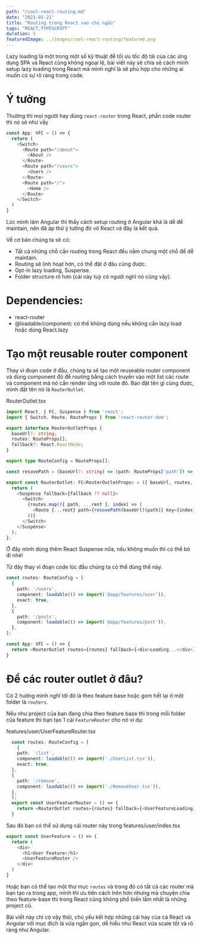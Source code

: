 ```yaml
---
path: "/cool-react-routing.md"
date: "2021-02-21"
title: "Routing trong React sao cho ngầu"
tags: "REACT,TYPESCRIPT"
duration: 5
featuredImage: ../images/cool-react-routing/featured.png
---
```


Lazy loading là một trong một số kỹ thuật để tối ưu tốc độ tải của các ứng dụng SPA và React cũng không ngoại lệ, bài viết này sẽ chia sẽ cách mình setup lazy loading trong React mà mình nghĩ là sẽ phù hợp cho những ai muốn có sự rõ ràng trong code.

# Ý tưởng

Thường thì mọi người hay dùng `react-router` trong React, phần code router thì nó sẽ như vầy

```typescript
const App: VFC = () => {
  return (
    <Switch>
      <Route path="/about">
        <About />
      </Route>
      <Route path="/users">
        <Users />
      </Route>
      <Route path="/">
        <Home />
      </Route>
    </Switch>
  )
}
```

Lúc mình làm Angular thì thấy cách setup routing ở Angular khá là dễ để maintain, nên đã áp thử ý tưởng đó vô React và đây là kết quả.

Về cơ bản chúng ta sẽ có:
- Tất cả những chỗ cần routing trong React đều nằm chung một chỗ để dễ maintain.
- Routing sẽ linh hoạt hơn, có thể đặt ở đâu cũng được.
- Opt-in lazy loading, Suspense.
- Folder structure rõ hơn (cái này tuỳ có người nghĩ nó cũng vậy).

# Dependencies:

- react-router
- @loadable/component: có thể không dùng nếu không cần lazy load hoặc dùng React.lazy

# Tạo một reusable router component

Thay vì đoạn code ở đầu, chúng ta sẽ tạo một reuseable router component và dùng component đó để routing bằng cách truyền vào một list các route và component mà nó cần render ứng với route đó. Bạn đặt tên gì cũng được, mình đặt tên nó là `RouterOutlet`.

RouterOutlet.tsx

```typescript
import React, { FC, Suspense } from 'react';
import { Switch, Route, RouteProps } from 'react-router-dom';

export interface RouterOutletProps {
  baseUrl?: string;
  routes: RouteProps[];
  fallback?: React.ReactNode;
}

export type RouteConfig = RouteProps[];

const resovePath = (baseUrl?: string) => (path: RouteProps['path']) => `${baseUrl ?? ''}${path ?? ''}`;

export const RouterOutlet: FC<RouterOutletProps> = ({ baseUrl, routes, fallback }) => {
  return (
    <Suspense fallback={fallback ?? null}>
      <Switch>
        {routes.map(({ path, ...rest }, index) => (
          <Route {...rest} path={resovePath(baseUrl)(path)} key={index} />
        ))}
      </Switch>
    </Suspense>
  );
};
```

Ở đây mình dùng thêm React Suspense nữa, nếu không muốn thì có thể bỏ đi nhé!

Từ đây thay vì đoạn code lúc đầu chúng ta có thể dùng thế này.
```typescript
const routes: RouteConfig = [
  {
    path: '/users',
    component: loadable(() => import('@app/features/user')),
    exact: true,
  },
  {
    path: '/posts',
    component: loadable(() => import('@app/features/post')),
  },
];

const App: VFC = () => {
  return <RouterOutlet routes={routes} fallback={<div>Loading...</div>}/>
}

```

# Để các router outlet ở đâu?

Có 2 hướng mình nghĩ tới đó là theo feature base hoặc gom hết lại ở một folder là `routers`.

Nếu như project của bạn đang chia theo feature base thì trong mỗi folder của feature thì bạn tạo 1 cái `FeatureRouter` cho nó ví dụ:

features/user/UserFeatureRouter.tsx

```typescript
  const routes: RouteConfig = [
    {
    path: '/list',
    component: loadable(() => import('./UserList.tsx')),
    exact: true,
  },
  {
    path: '/remove',
    component: loadable(() => import('./RemoveUser.tsx')),
  },
  ];
  export const UserFeatuerRouter = () => {
    return <RouterOutlet routes={routes} fallback={<UserFeatureLoading/>}/>
  }
```

Sau đó bạn có thể sử dụng cái router này trong features/user/index.tsx

```typescript
export const UserFeature = () => {
  return (
    <div>
      <h1>User Feature</h1>
      <UserFeatureRouter />
    </div>
  )
}

```

Hoặc bạn có thể tạo một thư mục `routes` và trong đó có tất cả các router mà bạn tạo ra trong app, mình thì ưu tiên cách trên hơn nhưng mà chuyện chia theo feature-base thì trong React cũng không phổ biến lắm nhất là những project cũ.

Bài viết này chỉ có vậy thôi, chủ yếu kết hợp những cái hay của cả React và Angular với mục đích là vừa ngắn gọn, dễ hiểu như React vừa scale tốt và rõ ràng như Angular.


